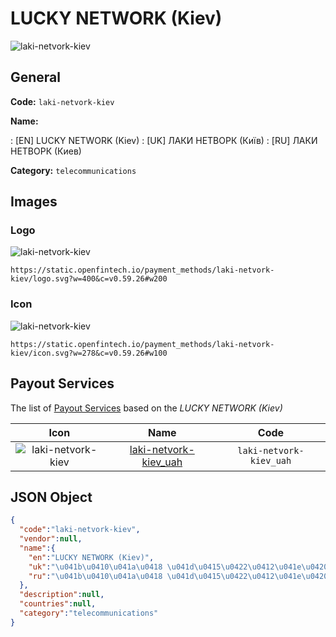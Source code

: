 
# LUCKY NETWORK (Kiev) 
![laki-netvork-kiev](https://static.openfintech.io/payment_methods/laki-netvork-kiev/logo.svg?w=400&c=v0.59.26#w200)  

## General 
**Code:** `laki-netvork-kiev` 
 
**Name:** 
 
:	[EN] LUCKY NETWORK (Kiev) 
:	[UK] ЛАКИ НЕТВОРК (Київ) 
:	[RU] ЛАКИ НЕТВОРК (Киев) 
 
**Category:** `telecommunications` 
 

## Images 

### Logo 
![laki-netvork-kiev](https://static.openfintech.io/payment_methods/laki-netvork-kiev/logo.svg?w=400&c=v0.59.26#w200)  

```
https://static.openfintech.io/payment_methods/laki-netvork-kiev/logo.svg?w=400&c=v0.59.26#w200
```  

### Icon 
![laki-netvork-kiev](https://static.openfintech.io/payment_methods/laki-netvork-kiev/icon.svg?w=278&c=v0.59.26#w100)  

```
https://static.openfintech.io/payment_methods/laki-netvork-kiev/icon.svg?w=278&c=v0.59.26#w100
```  

## Payout Services 
 
The list of [Payout Services](/payout-services/) based on the _LUCKY NETWORK (Kiev)_ 

|Icon|Name|Code| 
|:---:|:---:|:---:| 
|![laki-netvork-kiev](https://static.openfintech.io/payout_methods/laki-netvork-kiev/icon.svg?w=278&c=v0.59.26#w40) |[laki-netvork-kiev_uah](/payout-services/laki-netvork-kiev_uah/)|`laki-netvork-kiev_uah`| 
 

## JSON Object 

```json
{
  "code":"laki-netvork-kiev",
  "vendor":null,
  "name":{
    "en":"LUCKY NETWORK (Kiev)",
    "uk":"\u041b\u0410\u041a\u0418 \u041d\u0415\u0422\u0412\u041e\u0420\u041a (\u041a\u0438\u0457\u0432)",
    "ru":"\u041b\u0410\u041a\u0418 \u041d\u0415\u0422\u0412\u041e\u0420\u041a (\u041a\u0438\u0435\u0432)"
  },
  "description":null,
  "countries":null,
  "category":"telecommunications"
}
```  
